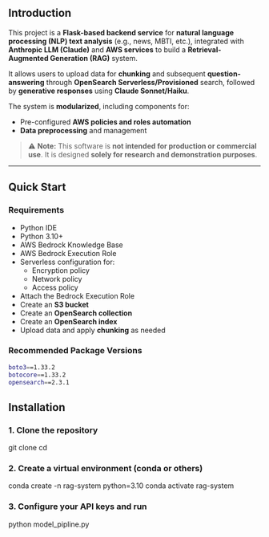 ## Introduction

This project is a **Flask-based backend service** for **natural language processing (NLP) text analysis** (e.g., news, MBTI, etc.), integrated with **Anthropic LLM (Claude)** and **AWS services** to build a **Retrieval-Augmented Generation (RAG)** system.  

It allows users to upload data for **chunking** and subsequent **question-answering** through **OpenSearch Serverless/Provisioned** search, followed by **generative responses** using **Claude Sonnet/Haiku**.  

The system is **modularized**, including components for:
- Pre-configured **AWS policies and roles automation**  
- **Data preprocessing** and management  

> ⚠️ **Note:** This software is **not intended for production or commercial use**. It is designed **solely for research and demonstration purposes**.

---

## Quick Start

### Requirements
- Python IDE  
- Python 3.10+  
- AWS Bedrock Knowledge Base  
- AWS Bedrock Execution Role  
- Serverless configuration for:
  - Encryption policy  
  - Network policy  
  - Access policy  
- Attach the Bedrock Execution Role  
- Create an **S3 bucket**  
- Create an **OpenSearch collection**  
- Create an **OpenSearch index**  
- Upload data and apply **chunking** as needed  

### Recommended Package Versions
```bash
boto3==1.33.2
botocore==1.33.2
opensearch==2.3.1
```

## Installation

### 1. Clone the repository
git clone <repository-url>
cd <your-project>

### 2. Create a virtual environment (conda or others)
conda create -n rag-system python=3.10
conda activate rag-system

### 3. Configure your API keys and run
python model_pipline.py
